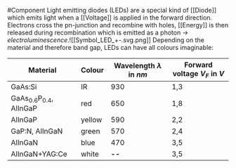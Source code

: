 #Component 
Light emitting diodes (LEDs) are a special kind of [[Diode]] which emits light when a [[Voltage]] is applied in the forward direction. Electrons cross the pn-junction and recombine with holes, [[Energy]] is then released during recombination which is emitted as a photon $\rightarrow$ _electroluminescence_.![[Symbol_LED_+-.svg.png]]
Depending on the material and therefore band gap, LEDs can have all colours imaginable:

| Material                       | Colour | Wavelength $\lambda$ in $nm$ | Forward voltage $V_F$ in $V$ |
| ------------------------------ | ------ | ---------------------------- | ---------------------------- |
| GaAs:Si                        | IR     | 930                          | 1,3                          |
| GaAs$_{0.6}$P$_{0.4}$, AlInGaP | red    | 650                          | 1,8                          |
| AlInGaP                        | yellow | 590                          | 2,2                          |
| GaP:N, AlInGaN                 | green  | 570                          | 2,4                          |
| AlInGaN                        | blue   | 470                          | 3,5                          |
| AlInGaN+YAG:Ce                 | white  | __--__                       | 3,5                          |
